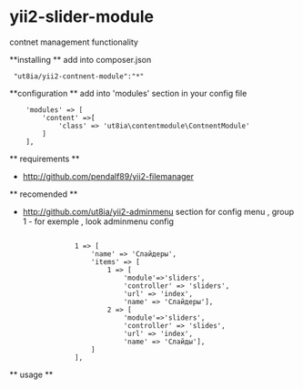 # yii2-slider-module
contnet management functionality 

**installing **
add into composer.json
~~~
 "ut8ia/yii2-contnent-module":"*"
 ~~~
 
 **configuration  **
 add into 'modules' section in your config file 
 
 ~~~
     'modules' => [
         'content' =>[
             'class' => 'ut8ia\contentmodule\ContnentModule'
         ]
     ],
 ~~~
 
 
 ** requirements **
 - http://github.com/pendalf89/yii2-filemanager
 
 
 ** recomended **
 - http://github.com/ut8ia/yii2-adminmenu
 section for config menu , group 1 - for exemple , look adminmenu config
 ~~~
 
                 1 => [
                     'name' => 'Слайдеры',
                     'items' => [
                         1 => [
                             'module'=>'sliders',
                             'controller' => 'sliders',
                             'url' => 'index',
                             'name' => 'Слайдеры'],
                         2 => [
                             'module'=>'sliders',
                             'controller' => 'slides',
                             'url' => 'index',
                             'name' => 'Слайды'],
                     ]
                 ],
 ~~~
 
 
 ** usage **

 ~~~

 ~~~